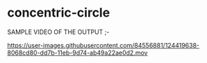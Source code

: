 # concentric-circle

SAMPLE VIDEO OF THE OUTPUT ;-



https://user-images.githubusercontent.com/84556881/124419638-8068cd80-dd7b-11eb-9d74-ab49a22ae0d2.mov

